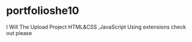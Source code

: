 # portfolioshe10
I Will The Upload Project HTML&amp;CSS ,JavaScript Using extensions check out please 
